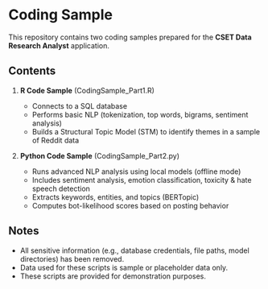 # Coding Sample

This repository contains two coding samples prepared for the **CSET Data Research Analyst** application.

## Contents

1. **R Code Sample**  (CodingSample_Part1.R)
   - Connects to a SQL database  
   - Performs basic NLP (tokenization, top words, bigrams, sentiment analysis)  
   - Builds a Structural Topic Model (STM) to identify themes in a sample of Reddit data  

2. **Python Code Sample**  (CodingSample_Part2.py)
   - Runs advanced NLP analysis using local models (offline mode)  
   - Includes sentiment analysis, emotion classification, toxicity & hate speech detection  
   - Extracts keywords, entities, and topics (BERTopic)  
   - Computes bot-likelihood scores based on posting behavior  

## Notes

- All sensitive information (e.g., database credentials, file paths, model directories) has been removed.  
- Data used for these scripts is sample or placeholder data only.  
- These scripts are provided for demonstration purposes.  
